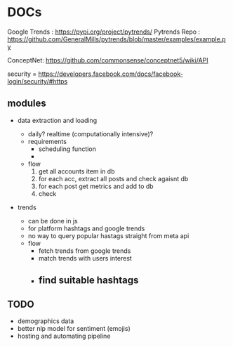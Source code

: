 # DOCs #
Google Trends : https://pypi.org/project/pytrends/ 
Pytrends Repo : https://github.com/GeneralMills/pytrends/blob/master/examples/example.py

ConceptNet: https://github.com/commonsense/conceptnet5/wiki/API



security = https://developers.facebook.com/docs/facebook-login/security/#https



## modules ##

- data extraction and loading
    - daily? realtime (computationally intensive)?
    - requirements
        - scheduling function
        - 
    - flow
        1. get all accounts item  in db
        2. for each acc, extract all posts and check agaisnt db
        3. for each post get metrics and add to db
        4. check 


- trends
    - can be done in js
    - for platform hashtags and google trends
    - no way to query popular hastags straight from meta api
    - flow 
        - fetch trends from google trends
        - match trends with users interest 
        - find suitable hashtags
            - 

## TODO ##
- demographics data
- better nlp model for sentiment (emojis)
- hosting and automating pipeline
